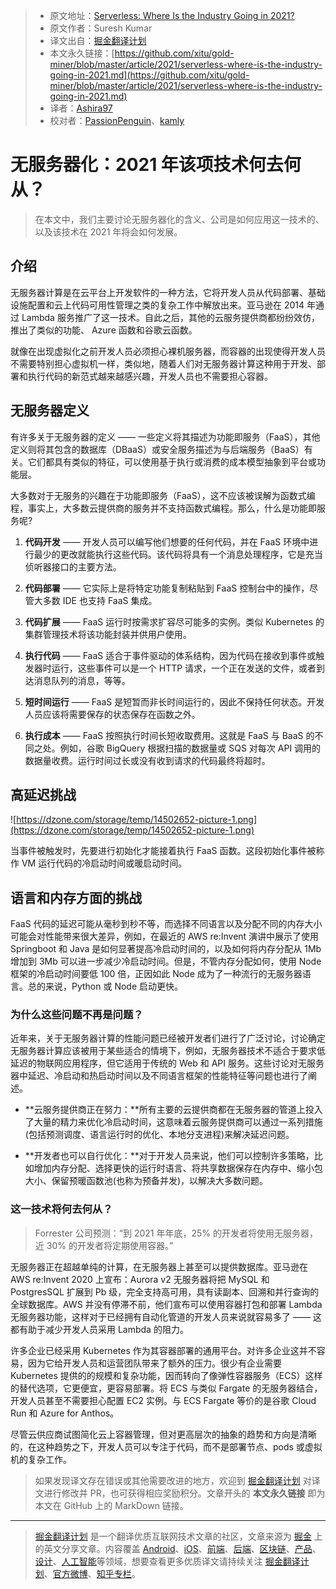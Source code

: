 > * 原文地址：[Serverless: Where Is the Industry Going in 2021?](https://dzone.com/articles/serverless-where-is-the-industry-going-in-2021)
> * 原文作者：Suresh Kumar
> * 译文出自：[掘金翻译计划](https://github.com/xitu/gold-miner)
> * 本文永久链接：[https://github.com/xitu/gold-miner/blob/master/article/2021/serverless-where-is-the-industry-going-in-2021.md](https://github.com/xitu/gold-miner/blob/master/article/2021/serverless-where-is-the-industry-going-in-2021.md)
> * 译者：[Ashira97](https://github.com/Ashira97)
> * 校对者：[PassionPenguin](https://github.com/PassionPenguin)、[kamly](https://github.com/kamly)

# 无服务器化：2021 年该项技术何去何从？

> 在本文中，我们主要讨论无服务器化的含义、公司是如何应用这一技术的、以及该技术在 2021 年将会如何发展。

## 介绍

无服务器计算是在云平台上开发软件的一种方法，它将开发人员从代码部署、基础设施配置和云上代码可用性管理之类的复杂工作中解放出来。亚马逊在 2014 年通过 Lambda 服务推广了这一技术。自此之后，其他的云服务提供商都纷纷效仿，推出了类似的功能、 Azure 函数和谷歌云函数。

就像在出现虚拟化之前开发人员必须担心裸机服务器，而容器的出现使得开发人员不需要特别担心虚拟机一样，类似地，随着人们对无服务器计算这种用于开发、部署和执行代码的新范式越来越感兴趣，开发人员也不需要担心容器。

## 无服务器定义

有许多关于无服务器的定义 —— 一些定义将其描述为功能即服务（FaaS），其他定义则将其包含的数据库（DBaaS）或安全服务描述为与后端服务（BaaS）有关。它们都具有类似的特征，可以使用基于执行或消费的成本模型抽象到平台或功能层。

大多数对于无服务的兴趣在于功能即服务（FaaS），这不应该被误解为函数式编程，事实上，大多数云提供商的服务并不支持函数式编程。那么，什么是功能即服务呢?

1. **代码开发** —— 开发人员可以编写他们想要的任何代码，并在 FaaS 环境中进行最少的更改就能执行这些代码。该代码将具有一个消息处理程序，它是充当侦听器接口的主要方法。

2. **代码部署** —— 它实际上是将特定功能复制粘贴到 FaaS 控制台中的操作，尽管大多数 IDE 也支持 FaaS 集成。

3. **代码扩展** —— FaaS 运行时按需求扩容尽可能多的实例。类似 Kubernetes 的集群管理技术将该功能封装并供用户使用。

4. **执行代码** —— FaaS 适合于事件驱动的体系结构，因为代码在接收到事件或触发器时运行，这些事件可以是一个 HTTP 请求，一个正在发送的文件，或者到达消息队列的消息，等等。

5. **短时间运行** —— FaaS 是短暂而非长时间运行的，因此不保持任何状态。开发人员应该将需要保存的状态保存在函数之外。

6. **执行成本** —— FaaS 按照执行时间长短收取费用。这就是 FaaS 与 BaaS 的不同之处。例如，谷歌 BigQuery 根据扫描的数据量或 SQS 对每次 API 调用的数据量收费。运行时间过长或没有收到请求的代码最终将超时。

## 高延迟挑战

![https://dzone.com/storage/temp/14502652-picture-1.png](https://dzone.com/storage/temp/14502652-picture-1.png)

当事件被触发时，先要进行初始化才能接着执行 FaaS 函数。这段初始化事件被称作 VM 运行代码的冷启动时间或暖启动时间。

## 语言和内存方面的挑战

FaaS 代码的延迟可能从毫秒到秒不等，而选择不同语言以及分配不同的内存大小可能会对性能带来很大差异，例如，在最近的 AWS re:Invent 演讲中展示了使用 Springboot 和 Java 是如何显著提高冷启动时间的，以及如何将内存分配从 1Mb 增加到 3Mb 可以进一步减少冷启动时间。但是，不管内存分配如何，使用 Node 框架的冷启动时间要低 100 倍，正因如此 Node 成为了一种流行的无服务器语言。总的来说，Python 或 Node 启动更快。

### 为什么这些问题不再是问题？

近年来，关于无服务器计算的性能问题已经被开发者们进行了广泛讨论，讨论确定无服务器计算应该被用于某些适合的情境下，例如，无服务器技术不适合于要求低延迟的物联网应用程序，但它适用于传统的 Web 和 API 服务。这些讨论对无服务器中延迟、冷启动和热启动时间以及不同语言框架的性能特征等问题也进行了阐述。

- **云服务提供商正在努力：**所有主要的云提供商都在无服务器的管道上投入了大量的精力来优化冷启动时间，这意味着云服务提供商可以通过一系列措施(包括预测调度、语言运行时的优化、本地分支进程)来解决延迟问题。

- **开发者也可以自行优化：**对于开发人员来说，他们可以控制许多策略，比如增加内存分配、选择更快的运行时语言、将共享数据保存在内存中、缩小包大小、保留预暖函数池(也称为预备并发)，以解决大多数问题。

### 这一技术将何去何从？

> Forrester 公司预测：“到 2021 年年底，25% 的开发者将使用无服务器，近 30% 的开发者将定期使用容器。”

无服务器正在超越单纯的计算，在无服务器上甚至可以提供数据库。亚马逊在 AWS re:Invent 2020 上宣布：Aurora v2 无服务器将把 MySQL 和 PostgresSQL 扩展到 Pb 级，完全支持高可用，具有读副本、回溯和并行查询的全球数据库。AWS 并没有停滞不前，他们宣布可以使用容器打包和部署 Lambda 无服务器功能，这样对于已经拥有自动化管道的开发人员来说就容易多了 —— 这都有助于减少开发人员采用 Lambda 的阻力。

许多企业已经采用 Kubernetes 作为其容器部署的通用平台。对许多企业这并不容易，因为它给开发人员和运营团队带来了额外的压力。很少有企业需要 Kubernetes 提供的的规模和复杂功能，因而转向了像弹性容器服务（ECS）这样的替代选项，它更便宜，更容易部署。将 ECS 与类似 Fargate 的无服务器结合，开发人员甚至不需要担心配置 EC2 实例。与 ECS Fargate 等价的是谷歌 Cloud Run 和 Azure for Anthos。

尽管云供应商试图简化云上容器管理，但对更高层次的抽象的趋势和方向是清晰的，在这种趋势之下，开发人员可以专注于代码，而不是部署节点、pods 或虚拟机的复杂工作。

> 如果发现译文存在错误或其他需要改进的地方，欢迎到 [掘金翻译计划](https://github.com/xitu/gold-miner) 对译文进行修改并 PR，也可获得相应奖励积分。文章开头的 **本文永久链接** 即为本文在 GitHub 上的 MarkDown 链接。

---

> [掘金翻译计划](https://github.com/xitu/gold-miner) 是一个翻译优质互联网技术文章的社区，文章来源为 [掘金](https://juejin.im) 上的英文分享文章。内容覆盖 [Android](https://github.com/xitu/gold-miner#android)、[iOS](https://github.com/xitu/gold-miner#ios)、[前端](https://github.com/xitu/gold-miner#前端)、[后端](https://github.com/xitu/gold-miner#后端)、[区块链](https://github.com/xitu/gold-miner#区块链)、[产品](https://github.com/xitu/gold-miner#产品)、[设计](https://github.com/xitu/gold-miner#设计)、[人工智能](https://github.com/xitu/gold-miner#人工智能)等领域，想要查看更多优质译文请持续关注 [掘金翻译计划](https://github.com/xitu/gold-miner)、[官方微博](http://weibo.com/juejinfanyi)、[知乎专栏](https://zhuanlan.zhihu.com/juejinfanyi)。

